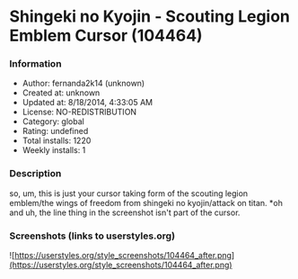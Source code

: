# Shingeki no Kyojin - Scouting Legion Emblem Cursor (104464)

### Information
- Author: fernanda2k14 (unknown)
- Created at: unknown
- Updated at: 8/18/2014, 4:33:05 AM
- License: NO-REDISTRIBUTION
- Category: global
- Rating: undefined
- Total installs: 1220
- Weekly installs: 1


### Description
so, um, this is just your cursor taking form of the scouting legion emblem/the wings of freedom from shingeki no kyojin/attack on titan.
*oh and uh, the line thing in the screenshot isn't part of the cursor.


### Screenshots (links to userstyles.org)
![https://userstyles.org/style_screenshots/104464_after.png](https://userstyles.org/style_screenshots/104464_after.png)


